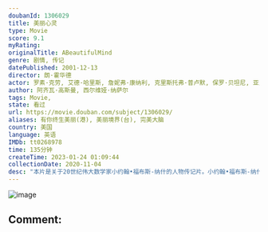 ```yaml
---
doubanId: 1306029
title: 美丽心灵
type: Movie
score: 9.1
myRating: 
originalTitle: ABeautifulMind
genre: 剧情, 传记
datePublished: 2001-12-13
director: 朗·霍华德
actor: 罗素·克劳, 艾德·哈里斯, 詹妮弗·康纳利, 克里斯托弗·普卢默, 保罗·贝坦尼, 亚当·戈德堡, 乔什·卢卡斯, 安东尼·拉普, 贾森·加里, 贾德·赫希, 奥斯汀·潘德尔顿, 薇薇·卡登尼, 吉莉·西蒙, 维克多·斯坦巴赫, 坦娅·克拉克, 罗伊·辛尼斯, 谢丽尔·霍华德, 兰斯·霍华德, 简·詹金斯, 乔什·帕斯, 瓦伦蒂娜·卡迪纳利, 蒂格尔·, 迈克尔·埃斯佩尔, 艾米·瓦尔兹, 小艾德.朱普, 卡拉·奥奇格罗索, 斯特里奥·萨万特, 迈克尔·阿伯特, 雷吉·奥斯汀, 凯德·比特纳, 理查·布莱恩特, 丹·陈, 乔纳·福尔肯, 法布里奇奥·范特, 斯科特·费恩斯特罗姆, 迈克尔·菲奥里, 塞斯·盖贝尔, 埃文·哈特, 杰森·霍顿, 布莱丝·达拉斯·霍华德, 朗·霍华德, 多里·曼佐尔, 罗伯特·迈尔斯, 里德·彭尼, 米尔斯·彼埃尔, 肖恩·里德, 詹姆斯·霍纳, undefined
author: 阿齐瓦·高斯曼, 西尔维娅·纳萨尔
tags: Movie, 
state: 看过
url: https://movie.douban.com/subject/1306029/
aliases: 有你终生美丽(港), 美丽境界(台), 完美大脑
country: 美国
language: 英语
IMDb: tt0268978
time: 135分钟
createTime: 2023-01-24 01:09:44
collectionDate: 2020-11-04
desc: "本片是关于20世纪伟大数学家小约翰•福布斯-纳什的人物传记片。小约翰•福布斯-纳什（拉塞尔•克劳）在念研究生时，便发表了著名的博弈理论，该理论虽只有短短26页，却在经济、军事等领域产生了深远的影响。..."
---
```


![image](p1665997400.jpg)

Comment: 
---

